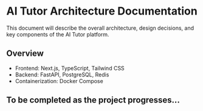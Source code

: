 # AI Tutor Architecture Documentation

This document will describe the overall architecture, design decisions, and key components of the AI Tutor platform.

## Overview
- Frontend: Next.js, TypeScript, Tailwind CSS
- Backend: FastAPI, PostgreSQL, Redis
- Containerization: Docker Compose

## To be completed as the project progresses... 